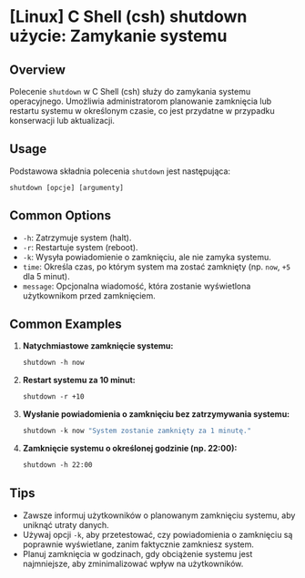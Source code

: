 # [Linux] C Shell (csh) shutdown użycie: Zamykanie systemu

## Overview
Polecenie `shutdown` w C Shell (csh) służy do zamykania systemu operacyjnego. Umożliwia administratorom planowanie zamknięcia lub restartu systemu w określonym czasie, co jest przydatne w przypadku konserwacji lub aktualizacji.

## Usage
Podstawowa składnia polecenia `shutdown` jest następująca:

```
shutdown [opcje] [argumenty]
```

## Common Options
- `-h`: Zatrzymuje system (halt).
- `-r`: Restartuje system (reboot).
- `-k`: Wysyła powiadomienie o zamknięciu, ale nie zamyka systemu.
- `time`: Określa czas, po którym system ma zostać zamknięty (np. `now`, `+5` dla 5 minut).
- `message`: Opcjonalna wiadomość, która zostanie wyświetlona użytkownikom przed zamknięciem.

## Common Examples
1. **Natychmiastowe zamknięcie systemu:**
   ```csh
   shutdown -h now
   ```

2. **Restart systemu za 10 minut:**
   ```csh
   shutdown -r +10
   ```

3. **Wysłanie powiadomienia o zamknięciu bez zatrzymywania systemu:**
   ```csh
   shutdown -k now "System zostanie zamknięty za 1 minutę."
   ```

4. **Zamknięcie systemu o określonej godzinie (np. 22:00):**
   ```csh
   shutdown -h 22:00
   ```

## Tips
- Zawsze informuj użytkowników o planowanym zamknięciu systemu, aby uniknąć utraty danych.
- Używaj opcji `-k`, aby przetestować, czy powiadomienia o zamknięciu są poprawnie wyświetlane, zanim faktycznie zamkniesz system.
- Planuj zamknięcia w godzinach, gdy obciążenie systemu jest najmniejsze, aby zminimalizować wpływ na użytkowników.